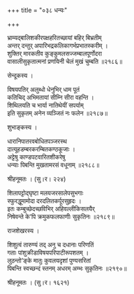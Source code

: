 +++
title = "०३८ धन्यः"

+++


भ्राम्यद्बालिशकीरपक्षहरितच्छायां बहिर् बिभ्रतीम्  
अन्तर् दन्तुर् अपारिभद्रकलिकागर्भप्रभातस्करीम् ।  
शुक्तिर् मारकतीव कुङ्कुमलसज्जम्बालपूर्णोदरा  
वासालीसुकृतात्मनां प्रणयिनी चेलं मुखं चुम्बति ॥२१८६॥  


सेन्दूकस्य ।  


विषयपतिर् अलुब्धो धेनुभिर् धाम पूतं  
कतिचिद् अभिमतायां सीम्नि सीरा वहन्ति ।  
शिथिलयति च भार्या नातिथेयीं सपर्याम्  
इति सुकृतम् अनेन व्यञ्जितं नः फलेन ॥२१८७॥  


शुभाङ्कस्य ।  


धारानिपातरवबोधितपञ्जरस्थ  
दात्यूहडम्बरकरम्बितकण्ठकूजाः ।  
अट्टेषु काण्डपटवारितशीकरेषु  
धन्याः पिबन्ति मुखतामरसं वधूनाम् ॥२१८८॥  


श्रीहनूमतः । (सु।र। २२४)  


शिलापट्टोद्घृष्टा मलयजरसालेपसुभगाः  
स्फुरद्धूमामोदा दरदलितकर्पूरसुहृदः ।  
इतः कम्बुच्छेदच्छविभिर् अहिवल्लीकिसलयैर्  
निषेवन्ते के’पि क्रमुकफलफाणीः सुकृतिनः ॥२१८९॥  


राजशेखरस्य ।   


शिशुत्वं तारुण्यं तद् अनु च दधानाः परिणतिं  
गताः पांशुक्रीडाविषयपरिपाटीरूपशतम् ।  
लुठन्तो’ङ्के मातुः कुवलयदृशां पुण्यसरितां  
पिबन्ति स्वच्छन्दं स्तनम् अधरम् अम्भः सुकृतिनः ॥२१९०॥  


श्रीहनूमतः । (सु।र। १६२१)  


